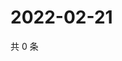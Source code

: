 # 2022-02-21

共 0 条

<!-- BEGIN WEIBO -->
<!-- 最后更新时间 Mon Feb 21 2022 08:36:12 GMT+0800 (China Standard Time) -->

<!-- END WEIBO -->
